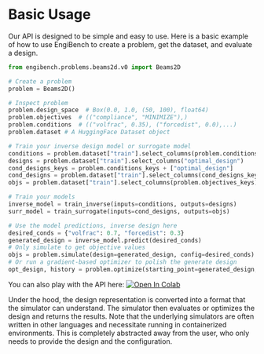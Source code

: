 # Basic Usage

Our API is designed to be simple and easy to use. Here is a basic example of how to use EngiBench to create a problem, get the dataset, and evaluate a design.

```python
from engibench.problems.beams2d.v0 import Beams2D

# Create a problem
problem = Beams2D()

# Inspect problem
problem.design_space  # Box(0.0, 1.0, (50, 100), float64)
problem.objectives  # (("compliance", "MINIMIZE"),)
problem.conditions  # (("volfrac", 0.35), ("forcedist", 0.0),...)
problem.dataset # A HuggingFace Dataset object

# Train your inverse design model or surrogate model
conditions = problem.dataset["train"].select_columns(problem.conditions_keys)
designs = problem.dataset["train"].select_columns("optimal_design")
cond_designs_keys = problem.conditions_keys + ["optimal_design"]
cond_designs = problem.dataset["train"].select_columns(cond_designs_keys)
objs = problem.dataset["train"].select_columns(problem.objectives_keys)

# Train your models
inverse_model = train_inverse(inputs=conditions, outputs=designs)
surr_model = train_surrogate(inputs=cond_designs, outputs=objs)

# Use the model predictions, inverse design here
desired_conds = {"volfrac": 0.7, "forcedist": 0.3}
generated_design = inverse_model.predict(desired_conds)
# Only simulate to get objective values
objs = problem.simulate(design=generated_design, config=desired_conds)
# Or run a gradient-based optimizer to polish the generate design
opt_design, history = problem.optimize(starting_point=generated_design, config=desired_conds)
```

You can also play with the API here: [![Open In Colab](https://colab.research.google.com/assets/colab-badge.svg)](https://colab.research.google.com/github/ideallab/engibench/blob/main/tutorial.ipynb)


Under the hood, the design representation is converted into a format that the simulator can understand. The simulator then evaluates or optimizes the design and returns the results. Note that the underlying simulators are often written in other languages and necessitate running in containerized environments. This is completely abstracted away from the user, who only needs to provide the design and the configuration.
